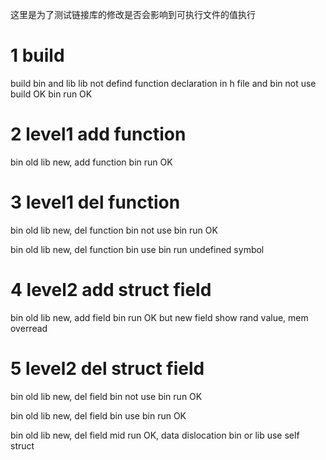 这里是为了测试链接库的修改是否会影响到可执行文件的值执行

# 1 build
build bin and lib
lib not defind function declaration in h file and bin not use
build OK
bin run OK

# 2 level1 add function
bin old
lib new, add function
bin run OK

# 3 level1 del function
bin old
lib new, del function bin not use
bin run OK

bin old
lib new, del function bin use
bin run undefined symbol

# 4 level2 add struct field
bin old
lib new, add field
bin run OK
but new field show rand value, mem overread

# 5 level2 del struct field
bin old
lib new, del field bin not use
bin run OK

bin old
lib new, del field bin use
bin run OK

bin old
lib new, del field mid
run OK, data dislocation
bin or lib use self struct


